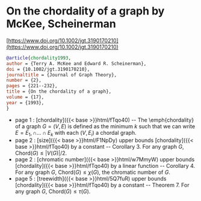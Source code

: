 # On the chordality of a graph by McKee, Scheinerman

[https://www.doi.org/10.1002/jgt.3190170210](https://www.doi.org/10.1002/jgt.3190170210)

```bibtex
@article{chordality1993,
author = {Terry A. McKee and Edward R. Scheinerman},
doi = {10.1002/jgt.3190170210},
journaltitle = {Journal of Graph Theory},
number = {2},
pages = {221--232},
title = {On the chordality of a graph},
volume = {17},
year = {1993},
}
```
* page 1 : [chordality]({{< base >}}html/fTqo40) -- The \emph{chordality} of a graph $G=(V,E)$ is defined as the minimum $k$ such that we can write $E=E_1,\cap\dots\cap E_k$ with each $(V,E_i)$ a chordal graph.
* page 2 : [size]({{< base >}}html/F1NpDy) upper bounds [chordality]({{< base >}}html/fTqo40) by a constant -- Corollary 3. For any graph $G$, $\mathrm{Chord}(G) \le |V(G)|/2$.
* page 2 : [chromatic number]({{< base >}}html/w7MmyW) upper bounds [chordality]({{< base >}}html/fTqo40) by a linear function -- Corollary 4. For any graph $G$, $\mathrm{Chord}(G) \le \chi(G)$, the chromatic number of $G$.
* page 5 : [treewidth]({{< base >}}html/5Q7fuR) upper bounds [chordality]({{< base >}}html/fTqo40) by a constant -- Theorem 7. For any graph $G$, $\mathrm{Chord}(G) \le \tau(G)$.